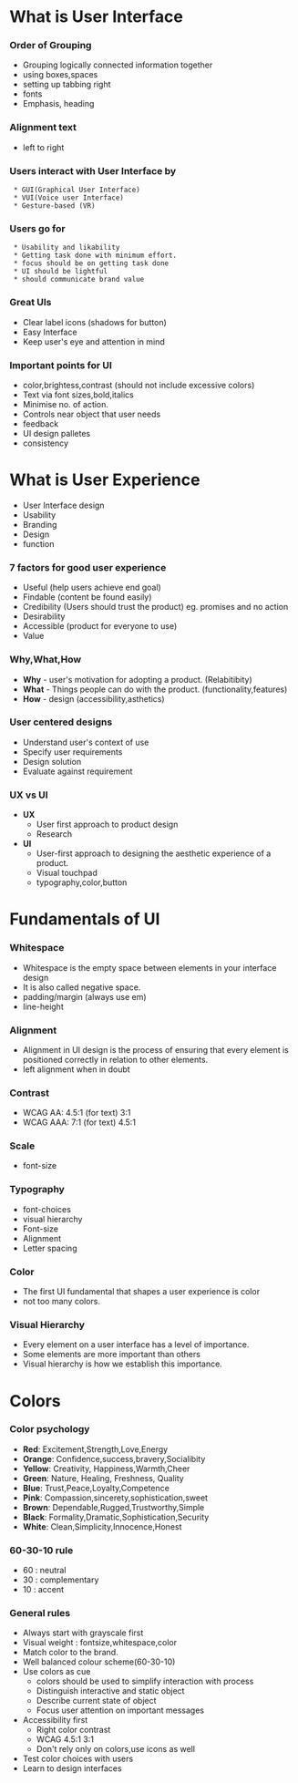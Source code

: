 # What is User Interface
### Order of Grouping
  * Grouping logically connected information together
  * using boxes,spaces
  * setting up tabbing right
  * fonts
  * Emphasis, heading
### Alignment text
  * left to right

### Users interact with User Interface by
     * GUI(Graphical User Interface)
     * VUI(Voice user Interface)
     * Gesture-based (VR)
### Users go for
     * Usability and likability
     * Getting task done with minimum effort.
     * focus should be on getting task done
     * UI should be lightful
     * should communicate brand value
 ### Great UIs
   * Clear label icons (shadows for button)
   * Easy Interface 
   * Keep user's eye and attention in mind

### Important points for UI
   * color,brightess,contrast (should not include excessive colors)
   * Text via font sizes,bold,italics
   * Minimise no. of action.
   * Controls near object that user needs
   * feedback
   * UI design palletes
   * consistency

# What is User Experience
   * User Interface design
   * Usability
   * Branding
   * Design
   * function
 
### 7 factors for good user experience
   * Useful (help users achieve end goal)
   * Findable (content be found easily)
   * Credibility (Users should trust the product) eg. promises and no action
   * Desirability
   * Accessible (product for everyone to use)
   * Value

### Why,What,How
   * **Why** - user's motivation for adopting a product. (Relabitibity)
   * **What** - Things people can do with the product. (functionality,features)
   * **How** - design (accessibility,asthetics)
   
### User centered designs
   * Understand user's context of use
   * Specify user requirements
   * Design solution
   * Evaluate against requirement

### UX vs UI
* **UX**
  * User first approach to product design
  * Research 
* **UI**
  * User-first approach to designing the aesthetic experience of a product.
  * Visual touchpad
  * typography,color,button 

# Fundamentals of UI
### Whitespace
* Whitespace is the empty space between elements in your interface design
* It is also called negative space.
* padding/margin (always use em)
* line-height

### Alignment
* Alignment in UI design is the process of ensuring that every element is positioned correctly in relation to other elements.
* left alignment when in doubt

### Contrast
* WCAG AA: 4.5:1 (for text)
           3:1
* WCAG AAA: 7:1 (for text)
            4.5:1      

### Scale
* font-size

### Typography
* font-choices
* visual hierarchy
* Font-size
* Alignment
* Letter spacing

### Color
* The first UI fundamental that shapes a user experience is color
* not too many colors.

### Visual Hierarchy
* Every element on a user interface has a level of importance. 
* Some elements are more important than others
* Visual hierarchy is how we establish this importance.

# Colors
### Color psychology
* **Red**: Excitement,Strength,Love,Energy
* **Orange**: Confidence,success,bravery,Socialibity
* **Yellow**: Creativity, Happiness,Warmth,Cheer
* **Green**: Nature, Healing, Freshness, Quality
* **Blue**: Trust,Peace,Loyalty,Competence
* **Pink**: Compassion,sincerety,sophistication,sweet
* **Brown**: Dependable,Rugged,Trustworthy,Simple
* **Black**: Formality,Dramatic,Sophistication,Security
* **White**: Clean,Simplicity,Innocence,Honest

### 60-30-10 rule
* 60 : neutral
* 30 : complementary
* 10 : accent

### General rules
* Always start with grayscale first
* Visual weight : fontsize,whitespace,color
* Match color to the brand.
* Well balanced colour scheme(60-30-10)
* Use colors as cue
   * colors should be used to simplify interaction with process
   * Distinguish interactive and static object
   * Describe current state of object
   * Focus user attention on important messages
* Accessibility first
   * Right color contrast
   * WCAG 4.5:1   3:1
   * Don't rely only on colors,use icons as well
* Test color choices with users
* Learn to design interfaces




   
    
 
